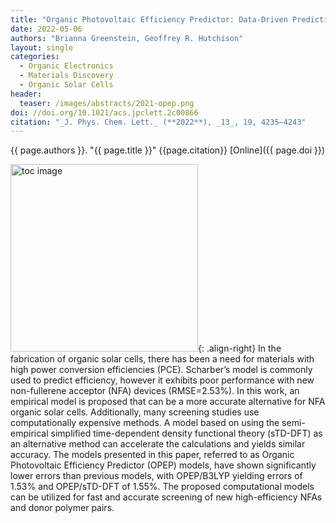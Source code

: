 ```yaml
---
title: "Organic Photovoltaic Efficiency Predictor: Data-Driven Predictions of Power Conversion Efficiencies of Non-Fullerene Acceptor Organic Solar Cells"
date: 2022-05-06
authors: "Brianna Greenstein, Geoffrey R. Hutchison"
layout: single
categories:
  - Organic Electronics
  - Materials Discovery
  - Organic Solar Cells
header:
  teaser: /images/abstracts/2021-opep.png
doi: //doi.org/10.1021/acs.jpclett.2c00866
citation: "_J. Phys. Chem. Lett._ (**2022**), _13_, 19, 4235–4243"
---
```

{{ page.authors }}. "{{ page.title }}" {{page.citation}} [Online]({{ page.doi }})

<!--more-->

<img alt="toc image" src="{{ page.header.teaser }}" width="300 px">{: .align-right} In the fabrication of organic solar cells, there has been a need for materials with high power conversion efficiencies (PCE). Scharber’s model is commonly used to predict efficiency, however it exhibits poor performance with new non-fullerene acceptor (NFA) devices (RMSE=2.53%). In this work, an empirical model is proposed that can be a more accurate alternative for NFA organic solar cells. Additionally, many screening studies use computationally expensive methods. A model based on using the semi-empirical simplified time-dependent density functional theory (sTD-DFT) as an alternative method can accelerate the calculations and yields similar accuracy. The models presented in this paper, referred to as Organic Photovoltaic Efficiency Predictor (OPEP) models, have shown significantly lower errors than previous models, with OPEP/B3LYP yielding errors of 1.53% and OPEP/sTD-DFT of 1.55%. The proposed computational models can be utilized for fast and accurate screening of new high-efficiency NFAs and donor polymer pairs.